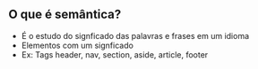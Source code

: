 ## O que é semântica?

- É o estudo do signficado das palavras e frases em um idioma
- Elementos com um signficado
- Ex: Tags header, nav, section, aside, article, footer